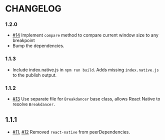 # CHANGELOG

### 1.2.0

- [#14] Implement `compare` method to compare current window size to any breakpoint
- Bump the dependencies.

### 1.1.3

- Include index.native.js in `npm run build`. Adds missing `index.native.js` to the publish output.

### 1.1.2

- [#13] Use separate file for `Breakdancer` base class, allows React Native to resolve `Breakdancer`.

## 1.1.1

- [#11], [#12] Removed `react-native` from peerDependencies.

[#11]: https://github.com/godaddy/breakdancer/pull/11
[#12]: https://github.com/godaddy/breakdancer/pull/12
[#13]: https://github.com/godaddy/breakdancer/pull/13
[#14]: https://github.com/godaddy/breakdancer/pull/14

